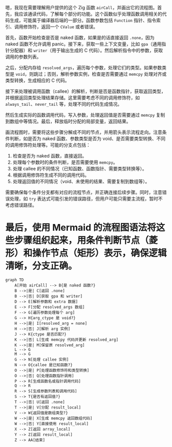 嗯，我现在需要理解用户提供的这个 Zig 函数 `airCall`，并画出它的流程图。首先，我应该通读代码，了解每个部分的功能。这个函数似乎处理函数调用相关的代码生成，可能属于编译器后端的一部分。函数参数包括 `Function` 指针、指令索引、调用修饰符，返回一个 `CValue` 或者错误。

首先，函数开始检查是否是 naked 函数，如果是的话直接返回 `.none`，因为 naked 函数不允许调用 panic。接下来，获取一些上下文变量，比如 `gpa`（通用指针分配器）和 `writer`（用于输出生成的 C 代码）。然后解析指令中的参数，获取调用的参数列表。

之后，分配内存给 `resolved_args`，遍历每个参数，处理它们的类型。如果参数类型是 `void`，则跳过；否则，解析参数实例，检查是否需要通过 `memcpy` 处理对齐或类型转换，生成相应的 C 代码。

接下来处理被调用函数（callee）的解析，判断是否是函数指针，获取返回类型，并根据返回类型处理结果存储。这里需要考虑不同的调用修饰符，如 `always_tail`、`never_tail` 等，处理不同的代码生成情况。

然后生成实际的函数调用代码，写入参数，处理返回值是否需要通过 `memcpy` 复制到数组中等情况。最后，释放临时分配的局部变量，返回结果。

画流程图时，需要将这些步骤分解成不同的节点，并用箭头表示流程走向。注意条件判断，如是否为 naked 函数、参数类型是否为 void、是否需要类型转换、不同的调用修饰符处理等。可能的分支点包括：

1. 检查是否为 naked 函数，直接返回。
2. 处理每个参数时的条件判断，是否需要使用 `memcpy`。
3. 处理 callee 的不同情况（已知函数、函数指针、需要类型转换等）。
4. 根据调用修饰符生成不同的调用代码。
5. 处理返回值的不同情况（void、未使用的结果、需要复制到数组等）。

需要确保每个条件分支都有对应的流程节点，并正确连接后续步骤。同时，注意错误处理，如 `try` 表达式可能引发的错误路径，但用户可能只需要主流程，暂时不考虑错误路径。

最后，使用 Mermaid 的流程图语法将这些步骤组织起来，用条件判断节点（菱形）和操作节点（矩形）表示，确保逻辑清晰，分支正确。
================================================
```mermaid
graph TD
    A[开始 airCall] --> B{是 naked 函数?}
    B -->|是| C[返回 .none]
    B -->|否| D[获取 gpa 和 writer]
    D --> E[解析参数和 extra 数据]
    E --> F[分配 resolved_args 数组]
    F --> G[遍历参数处理每个 arg]
    G --> H{arg_ctype 是 void?}
    H -->|是| I[resolved_arg = none]
    H -->|否| J[解析 arg 实例]
    J --> K{ctype 是否匹配?}
    K -->|否| L[生成 memcpy 代码并更新 resolved_arg]
    K -->|是| M[保留原 resolved_arg]
    L --> G
    M --> G
    G --> N[处理 callee 实例]
    N --> O{callee 是已知函数?}
    O -->|是| P[处理函数修饰符和类型转换]
    O -->|否| Q[处理函数指针调用]
    P --> R[生成函数名或指针调用代码]
    Q --> R
    R --> S[生成参数列表和调用代码]
    S --> T{是否有返回值?}
    T -->|否| U[返回 .none]
    T -->|是| V[分配 result_local]
    V --> W{返回值是数组类型?}
    W -->|是| X[生成 memcpy 返回数组代码]
    W -->|否| Y[直接使用 result_local]
    X --> Z[返回 array_local]
    Y --> Z[返回 result_local]
    Z --> AA[结束]
```